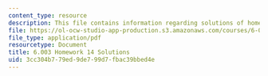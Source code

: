 ```yaml
---
content_type: resource
description: This file contains information regarding solutions of homework 14.
file: https://ol-ocw-studio-app-production.s3.amazonaws.com/courses/6-003-signals-and-systems-fall-2011/3cc304b779ed9de799d7fbac39bbed4e_MIT6_003F11_sol14.pdf
file_type: application/pdf
resourcetype: Document
title: 6.003 Homework 14 Solutions
uid: 3cc304b7-79ed-9de7-99d7-fbac39bbed4e
---
```

